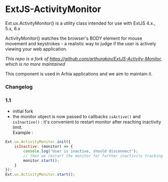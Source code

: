 # ExtJS-ActivityMonitor

Ext.ux.ActivityMonitor() is a utility class intended for use with ExtJS 4.x., 5.x, 6.x

ActivityMonitor() watches the browser's BODY element for mouse movement and keystrokes - a realistic way to judge if the user is actively viewing your web application.

*This repo is a fork of https://github.com/arthurakay/ExtJS-Activity-Monitor, which is no more maintained*

This component is used in Arhia applications and we aim to maintain it.

### Changelog

### 1.1

- initial fork
- the monitor object is now passed to callbacks `isActive()` and `isInactive()` : it's convenient to restart monitor after reaching inactivity limit.  
Example : 
```js
Ext.ux.ActivityMonitor.init({
	isInactive: (monitor) => {
		console.log("User is inactive, should disconnect");
		// then we restart the monitor for further inactivity tracking
		monitor.start();
	}
});
Ext.ux.ActivityMonitor.start();
``` 
